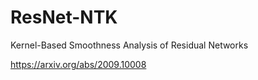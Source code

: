 # ResNet-NTK
Kernel-Based Smoothness Analysis of Residual Networks

https://arxiv.org/abs/2009.10008
